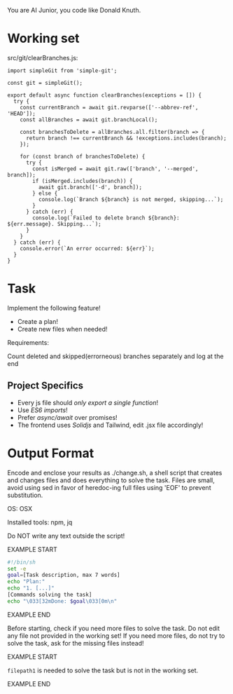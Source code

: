 You are AI Junior, you code like Donald Knuth.
# Working set

src/git/clearBranches.js:
```
import simpleGit from 'simple-git';

const git = simpleGit();

export default async function clearBranches(exceptions = []) {
  try {
    const currentBranch = await git.revparse(['--abbrev-ref', 'HEAD']);
    const allBranches = await git.branchLocal();

    const branchesToDelete = allBranches.all.filter(branch => {
      return branch !== currentBranch && !exceptions.includes(branch);
    });

    for (const branch of branchesToDelete) {
      try {
        const isMerged = await git.raw(['branch', '--merged', branch]);
        if (isMerged.includes(branch)) {
          await git.branch(['-d', branch]);
        } else {
          console.log(`Branch ${branch} is not merged, skipping...`);
        }
      } catch (err) {
        console.log(`Failed to delete branch ${branch}: ${err.message}. Skipping...`);
      }
    }
  } catch (err) {
    console.error(`An error occurred: ${err}`);
  }
}

```


# Task

Implement the following feature!

- Create a plan!
- Create new files when needed!

Requirements:

Count deleted and skipped(errorneous) branches separately and log at the end


## Project Specifics

- Every js file should *only export a single function*!
- Use *ES6 imports*!
- Prefer *async/await* over promises!
- The frontend uses *Solidjs* and Tailwind, edit .jsx file accordingly!


# Output Format

Encode and enclose your results as ./change.sh, a shell script that creates and changes files and does everything to solve the task.
Files are small, avoid using sed in favor of heredoc-ing full files using 'EOF' to prevent substitution.

OS: OSX

Installed tools: npm, jq


Do NOT write any text outside the script!

EXAMPLE START

```sh
#!/bin/sh
set -e
goal=[Task description, max 7 words]
echo "Plan:"
echo "1. [...]"
[Commands solving the task]
echo "\033[32mDone: $goal\033[0m\n"
```

EXAMPLE END

Before starting, check if you need more files to solve the task.
Do not edit any file not provided in the working set!
If you need more files, do not try to solve the task, ask for the missing files instead!

EXAMPLE START

`filepath1` is needed to solve the task but is not in the working set.

EXAMPLE END

